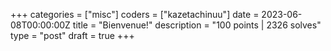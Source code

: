 +++
categories = ["misc"]
coders = ["kazetachinuu"]
date = 2023-06-08T00:00:00Z
title = "Bienvenue!"
description = "100 points | 2326 solves"
type = "post"
draft = true
+++